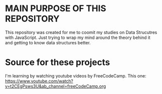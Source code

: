 # MAIN PURPOSE OF THIS REPOSITORY

This repository was created for me to coomit my studies on Data Strucutres with JavaScript. Just trying to wrap my mind around the theory behind it and getting to know data structures better.

# Source for these projects
I'm learning by watching youtube videos by FreeCodeCamp. This one: https://www.youtube.com/watch?v=t2CEgPsws3U&ab_channel=freeCodeCamp.org